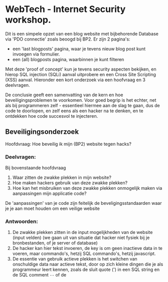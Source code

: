 # WebTech - Internet Security workshop.
Dit is een simpele opzet van een blog website met bijbehorende Database via 'PDO connectie' zoals beoogd bij BP2. Er zijn 2 pagina's:
- een 'last blogposts' pagina, waar je tevens nieuw blog post kunt invoegen via formulier.
- een (all) blogposts pagina, waarbinnen je kunt filteren

Met deze 'proof of concept' kun je tevens security aspecten bekijken, en hierop SQL injection (SQLi) aanval uitprobere en een Cross Site Scripting (XSS) aanval. Hieronder een kort onderzoek via een hoofvraag en 3 deelvragen.

De conclusie geeft een samenvatting van de kern en hoe beveiligingsproblemen te voorkomen. Voor goed begrip is het echter, net als bij programmeren zelf - essentieel hiermee aan de slag te gaan, dus de code te doorlopen, en zelf eens als een hacker na te denken, en te ontdekken hoe code succesvol te injecteren.

## Beveiligingsonderzoek
Hoofdvraag: Hoe beveilig ik mijn (BP2) website tegen hacks?

### Deelvragen:
Bij bovenstaande hoofdvraag 
1. Waar zitten de zwakke plekken in mijn website?
2. Hoe maken hackers gebruik van deze zwakke plekken?
3. Hoe kan het misbruiken van deze zwakke plekken onmogelijk maken via aanpassingen mijn applicatie code?

De 'aanpassingen' van je code zijn feitelijk de beveligingsstandaarden waar je je aan moet houden om een veilige website

### Antwoorden:
1. De zwakke plekken zitten in de input mogelijkheden van de website (input velden) (we gaan uit van situatie dat hacker niet fysiek bij je bronbestanden, of je server of database)
2. De hacker kan hier tekst invoeren, de key is om geen inactieve data in te voeren, maar commando's, hetzij SQL commando's, hetzij javascript.
3. De essentie van gebruik actieve plekken is het switchen van onschuldige data naar actieve tekst, door op zich kleine dingen die je als programmeur leert kennen, zoals de sluit quote (') in een SQL string en de SQL comment `--` of de <script> html tag of `onLoad=` of `onClick=` attributen van HTML om JavaScript code in te voeren en op een site actief te krijgen, zodat de browser van een nietsvermoedende andere gebruiker deze gaat uitvoeren.

## Analyse
Sommige security zaken zijn in real life wel belangrijk, maar zijn niet verplicht om te bekijken in deze WT course.
- Bijvoorbeeld het gebruiken van SSL certificaten om een https verbinding te maken, direct tussen eindgebruiker en website
- het inbouwen van wachttijden en of 'exponential back-off' bij veelvuldig fout wachtwoord raden van het wachtwoord, om het brute force raken hiervan te voorkomen.
- Hashen van wachwoorden

Er zijn twee vormen van hacking kan die je wel in je applicatie code moet afvangen:
- Cross site scripting (XSS); het injecteren van JavaScript via HTML tags of attributen in de database (`<script>` of `onLoad=""`
- SQL injection, het injecteren van ongewenste SQL commando's, zoals `drop table users;` of `update users set password=` die de applicatie dan op de database gaat uitvoeren

Met deze twee technieken zijn veel vormen van fraude en misbruik mogelijk, van defamation door vervelende plaatjes op een site te tonen in plaats van de orginele, of hinderlijke popup (`alert()`) teksten, tot het verwijderen van gegevens uit de database, tot zelfs naar buiten communiceren van wachtwoorden of sessie (id's) (via js's `XmlHttpRequest` of de nieuwere `fetch(...)`om zo sessies te kunnen stelen/overnemen.

# Extra: Ho to hash
Naast deze twee verplichte zaken is het opslaan van plaintext wachtwoorden zo in de database af te raden. Onder het motto `fake it, till you make it` kun je een hardcoded wachtwoord  in je applicatie en helemaal niks in je database opslaan. Als je het wel wilt opslaan moet je het wachtwoord hashen met PHP's `password_hash` functie bij registratie van een nieuwe gebruiker. Het controleren van wachtwoord bij inloggen doe je met `password_verify` van ingevoerde wachtwoord, en de gebruiker die je op basis van de gebruikersnaam daar uit de database haalt. Deze password_verify moet je wel gebruiken in plaats van zelf in code opnieuw ingevoerde wachtwood te hashen en dan te gebruiken, omdat PHP gebruikt genereert hierbij ook nog een zogenaamde salt en gebruikt een up-to-date hashing algoritme (momenteel bcrypt) en deze opslaat bij de hashcode, waardoor deze niet altijd hetzelfde is.

## Voorkomen is beter dan genezen
Gebruik PDO met prepared statements om SQL injectie te voorkomen op pleken waar gebruikersinput in je queries gebruikt wordt. Omdat het verschil tussen de `->query()` en veiligere `->prepare()` en `->execute(params..)` combinatie niet zo groot is, is het een goede gewoonte dit overal te doen. Strikt genomen is op een plek waar geen 'variabelen' in een query een `->query()` hierbij niet nodig. Maar dit komt niet vaak voor, en kan in de toekomst veranderen, wellicht door een andere developer die hier minder alert op is. NB Frequent gemaakt fout is het gebruik van PHP's string interpolatie (`$variabele`). Maar dan is ook de tweestaps raket `->prepare()` en `->execute(params..)` alsnog niet veilig. Het is essentieel voor echte prepared statements altijd de variant met `?` of de `:veld` syntax ipv `$` syntax te gebruiken, zoals ook aangeleerd/gegeven in de lessen/lessheets.

Gebruik `htmlentities` of soortgelijke standaard PHP functies om javascript code de-actief te maken, of strip de tags en zorg dat er helemaal geen HTML in je database kan komen. Basis aanpak is dit te doen op alle plekken waar gebruiker HTML/Javascript kan invoeren. Efficient aanpak is hierbij te richten op plekken waar deze code aan andere (te exploiten) gebruikers. Op andere plekken kan een hacker typisch alleen maar zichzelf lastig vallen (er moet dus wel een 'cross site' aspect mogelijk zijn voor reeel gevaar te vormen.

## Conclusie
In het BP2 moet je XSS en SQL Injection voorkomen door het encoderen (`htmlentities`) of strippen van html tags (`strip_tags`) vanuit invoer en/of bij tonen van het scherm respectievelijk het escapen van mogelijk gevaarlijke code via gebruik PDO framework en prepared statements via PDO's `:veld` of `?` syntax. 
